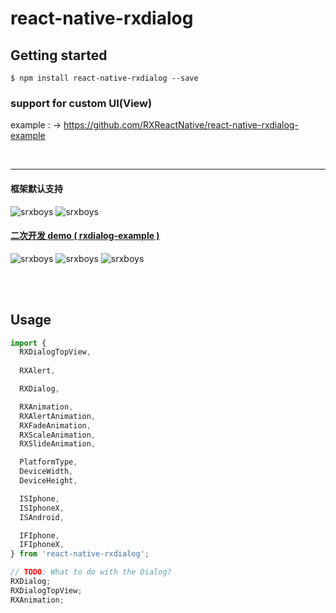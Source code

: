 
# react-native-rxdialog

## Getting started

`$ npm install react-native-rxdialog --save`

### support for custom UI(View)

example : -> https://github.com/RXReactNative/react-native-rxdialog-example

<br />

---


#### 框架默认支持
![srxboys](https://github.com/RXReactNative/react-native-rxdialog/blob/master/screen_img/1.png)
![srxboys](https://github.com/RXReactNative/react-native-rxdialog/blob/master/screen_img/2.png)

#### [ 二次开发 demo ( rxdialog-example ) ](https://github.com/RXReactNative/react-native-rxdialog-example)
![srxboys](https://github.com/RXReactNative/react-native-rxdialog/blob/master/screen_img/3.png)
![srxboys](https://github.com/RXReactNative/react-native-rxdialog/blob/master/screen_img/4.png)
![srxboys](https://github.com/RXReactNative/react-native-rxdialog/blob/master/screen_img/5.png)

<br /><br />

## Usage
```javascript
import {
  RXDialogTopView,
  
  RXAlert,

  RXDialog,

  RXAnimation,
  RXAlertAnimation,
  RXFadeAnimation,
  RXScaleAnimation,
  RXSlideAnimation,

  PlatformType,
  DeviceWidth,
  DeviceHeight,

  ISIphone,
  ISIphoneX,
  ISAndroid,

  IFIphone,
  IFIphoneX,
} from 'react-native-rxdialog';

// TODO: What to do with the Dialog?
RXDialog;
RXDialogTopView;
RXAnimation;
```
  
